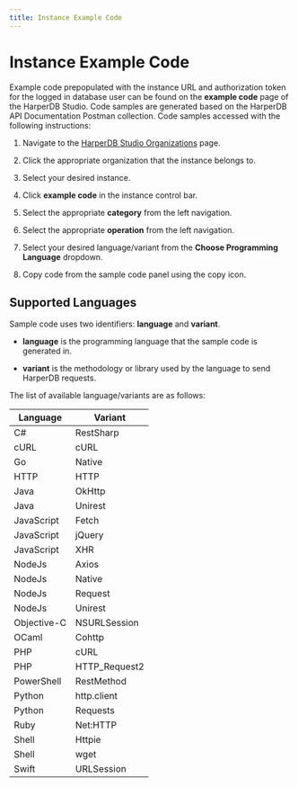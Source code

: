 ```yaml
---
title: Instance Example Code
---
```


# Instance Example Code

Example code prepopulated with the instance URL and authorization token for the logged in database user can be found on the **example code** page of the HarperDB Studio. Code samples are generated based on the HarperDB API Documentation Postman collection. Code samples accessed with the following instructions:

1) Navigate to the [HarperDB Studio Organizations](https://studio.harperdb.io/organizations) page.

2) Click the appropriate organization that the instance belongs to.

3) Select your desired instance.

4) Click **example code** in the instance control bar.

5) Select the appropriate **category** from the left navigation.

6) Select the appropriate **operation** from the left navigation.

7) Select your desired language/variant from the **Choose Programming Language** dropdown.

8) Copy code from the sample code panel using the copy icon.

## Supported Languages

Sample code uses two identifiers: **language** and **variant**.

* **language** is the programming language that the sample code is generated in.

* **variant** is the methodology or library used by the language to send HarperDB requests.

The list of available language/variants are as follows:

| Language     | Variant       |
|--------------|---------------|
| C#           | RestSharp     |
| cURL         | cURL          |
| Go           | Native        |
| HTTP         | HTTP          |
| Java         | OkHttp        |
| Java         | Unirest       |
| JavaScript   | Fetch         |
| JavaScript   | jQuery        |
| JavaScript   | XHR           |
| NodeJs       | Axios         |
| NodeJs       | Native        |
| NodeJs       | Request       |
| NodeJs       | Unirest       |
| Objective-C	 | NSURLSession  |
| OCaml        | Cohttp        |
| PHP          | cURL          |
| PHP          | HTTP_Request2 |
| PowerShell   | RestMethod    |
| Python       | http.client   |
| Python       | Requests      |
| Ruby         | Net:HTTP      |
| Shell        | Httpie        |
| Shell        | wget          |
| Swift        | URLSession    |


